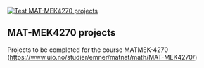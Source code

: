 [![Test MAT-MEK4270 projects](https://github.com/harryjang05/matmek4270-projects/actions/workflows/matmek4270.yml/badge.svg)](https://github.com/harryjang05/matmek4270-projects/actions/workflows/matmek4270.yml)

## MAT-MEK4270 projects

Projects to be completed for the course MATMEK-4270 (https://www.uio.no/studier/emner/matnat/math/MAT-MEK4270/)
